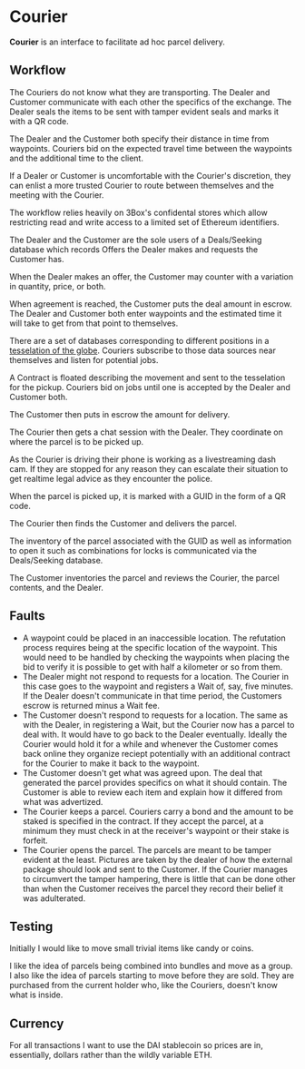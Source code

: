 # Courier

**Courier** is an interface to facilitate ad hoc parcel delivery.

## Workflow

The Couriers do not know what they are transporting. The Dealer and Customer communicate with each other the specifics of the exchange. The Dealer seals the items to be sent with tamper evident seals and marks it with a QR code.

The Dealer and the Customer both specify their distance in time from waypoints. Couriers bid on the expected travel time between the waypoints and the additional time to the client.

If a Dealer or Customer is uncomfortable with the Courier's discretion, they can enlist a more trusted Courier to route between themselves and the meeting with the Courier.

The workflow relies heavily on 3Box's confidental stores which allow restricting read and write access to a limited set of Ethereum identifiers.

The Dealer and the Customer are the sole users of a Deals/Seeking database which records Offers the Dealer makes and requests the Customer has.

When the Dealer makes an offer, the Customer may counter with a variation in quantity, price, or both.

When agreement is reached, the Customer puts the deal amount in escrow. The Dealer and Customer both enter waypoints and the estimated time it will take to get from that point to themselves.

There are a set of databases corresponding to different positions in a [tesselation of the globe](https://github.com/mocnik-science/geogrid). Couriers subscribe to those data sources near themselves and listen for potential jobs.

A Contract is floated describing the movement and sent to the tesselation for the pickup. Couriers bid on jobs until one is accepted by the Dealer and Customer both.

The Customer then puts in escrow the amount for delivery.

The Courier then gets a chat session with the Dealer. They coordinate on where the parcel is to be picked up.

As the Courier is driving their phone is working as a livestreaming dash cam. If they are stopped for any reason they can escalate their situation to get realtime legal advice as they encounter the police. 

When the parcel is picked up, it is marked with a GUID in the form of a QR code.

The Courier then finds the Customer and delivers the parcel.

The inventory of the parcel associated with the GUID as well as information to open it such as combinations for locks is communicated via the Deals/Seeking database.

The Customer inventories the parcel and reviews the Courier, the parcel contents, and the Dealer.

## Faults

* A waypoint could be placed in an inaccessible location. The refutation process requires being at the specific location of the waypoint. This would need to be handled by checking the waypoints when placing the bid to verify it is possible to get with half a kilometer or so from them.
* The Dealer might not respond to requests for a location. The Courier in this case goes to the waypoint and registers a Wait of, say, five minutes. If the Dealer doesn't communicate in that time period, the Customers escrow is returned minus a Wait fee.
* The Customer doesn't respond to requests for a location. The same as with the Dealer, in registering a Wait, but the Courier now has a parcel to deal with. It would have to go back to the Dealer eventually. Ideally the Courier would hold it for a while and whenever the Customer comes back online they organize reciept potentially with an additional contract for the Courier to make it back to the waypoint.
* The Customer doesn't get what was agreed upon. The deal that generated the parcel provides specifics on what it should contain. The Customer is able to review each item and explain how it differed from what was advertized.
* The Courier keeps a parcel. Couriers carry a bond and the amount to be staked is specified in the contract. If they accept the parcel, at a minimum they must check in at the receiver's waypoint or their stake is forfeit.
* The Courier opens the parcel. The parcels are meant to be tamper evident at the least. Pictures are taken by the dealer of how the external package should look and sent to the Customer. If the Courier manages to circumvert the tamper hampering, there is little that can be done other than when the Customer receives the parcel they record their belief it was adulterated.

## Testing

Initially I would like to move small trivial items like candy or coins.

I like the idea of parcels being combined into bundles and move as a group. I also like the idea of parcels starting to move before they are sold. They are purchased from the current holder who, like the Couriers, doesn't know what is inside.

## Currency

For all transactions I want to use the DAI stablecoin so prices are in, essentially, dollars rather than the wildly variable ETH.